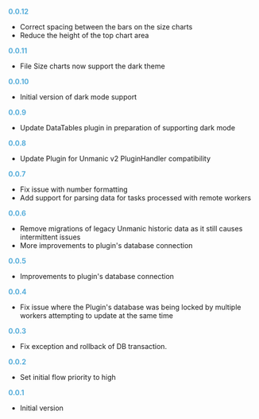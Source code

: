 **<span style="color:#56adda">0.0.12</span>**
- Correct spacing between the bars on the size charts
- Reduce the height of the top chart area

**<span style="color:#56adda">0.0.11</span>**
- File Size charts now support the dark theme

**<span style="color:#56adda">0.0.10</span>**
- Initial version of dark mode support

**<span style="color:#56adda">0.0.9</span>**
- Update DataTables plugin in preparation of supporting dark mode

**<span style="color:#56adda">0.0.8</span>**
- Update Plugin for Unmanic v2 PluginHandler compatibility

**<span style="color:#56adda">0.0.7</span>**
- Fix issue with number formatting
- Add support for parsing data for tasks processed with remote workers

**<span style="color:#56adda">0.0.6</span>**
- Remove migrations of legacy Unmanic historic data as it still causes intermittent issues
- More improvements to plugin's database connection

**<span style="color:#56adda">0.0.5</span>**
- Improvements to plugin's database connection

**<span style="color:#56adda">0.0.4</span>**
- Fix issue where the Plugin's database was being locked by multiple workers attempting to update at the same time

**<span style="color:#56adda">0.0.3</span>**
- Fix exception and rollback of DB transaction.

**<span style="color:#56adda">0.0.2</span>**
- Set initial flow priority to high

**<span style="color:#56adda">0.0.1</span>**
- Initial version

